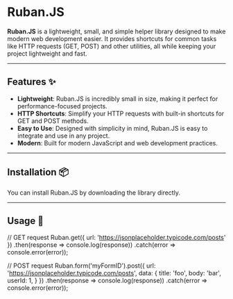 # Ruban.JS

**Ruban.JS** is a lightweight, small, and simple helper library designed to make modern web development easier. It provides shortcuts for common tasks like HTTP requests (GET, POST) and other utilities, all while keeping your project lightweight and fast.

---

## Features ✨

- **Lightweight**: Ruban.JS is incredibly small in size, making it perfect for performance-focused projects.
- **HTTP Shortcuts**: Simplify your HTTP requests with built-in shortcuts for GET and POST methods.
- **Easy to Use**: Designed with simplicity in mind, Ruban.JS is easy to integrate and use in any project.
- **Modern**: Built for modern JavaScript and web development practices.

---

## Installation 📦

You can install Ruban.JS by downloading the library directly.

---

## Usage 🚀

// GET request
Ruban.get({ url: 'https://jsonplaceholder.typicode.com/posts' })
    .then(response => console.log(response))
    .catch(error => console.error(error));

// POST request
Ruban.form('myFormID').post({
  url: 'https://jsonplaceholder.typicode.com/posts',
  data: {
    title: 'foo',
    body: 'bar',
    userId: 1,
  }
})
.then(response => console.log(response))
.catch(error => console.error(error));
